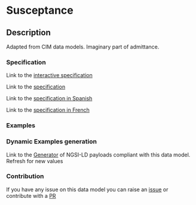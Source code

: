 # Susceptance

## Description 

Adapted from CIM data models. Imaginary part of admittance.
### Specification

Link to the [interactive specification](https://swagger.lab.fiware.org/?url=https://smart-data-models.github.io/dataModel.EnergyCIM/Susceptance/swagger.yaml)

Link to the [specification](https://smart-data-models.github.io/dataModel.EnergyCIM/Susceptance/doc/spec.md)

Link to the [specification in Spanish](https://smart-data-models.github.io/dataModel.EnergyCIM/Susceptance/doc/spec_ES.md)

Link to the [specification in French](https://smart-data-models.github.io/dataModel.EnergyCIM/Susceptance/doc/spec_FR.md)
### Examples
### Dynamic Examples generation

Link to the [Generator](https://smartdatamodels.org/extra/ngsi-ld_generator_v0.91.php?schemaUrl=https://raw.githubusercontent.com/smart-data-models/dataModel.EnergyCIM/master/Susceptance/schema.json&email=info@smartdatamodels.org) of NGSI-LD payloads compliant with this data model. Refresh for new values
### Contribution

 If you have any issue on this data model you can raise an [issue](https://github.com/smart-data-models/dataModel.EnergyCIM/issues)  or contribute with a [PR](https://github.com/smart-data-models/dataModel.EnergyCIM/pulls)
